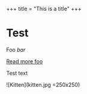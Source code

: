 +++
title = "This is a title"
+++
# Test

Foo *bar*

[Read more foo](foo.md)

Test text

![Kitten](kitten.jpg =250x250)
